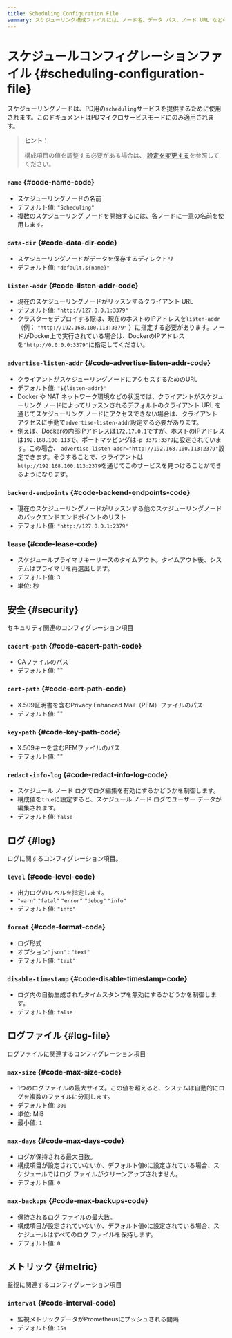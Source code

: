 ```yaml
---
title: Scheduling Configuration File
summary: スケジューリング構成ファイルには、ノード名、データ パス、ノード URL などの複数の構成項目が含まれています。
---
```


# スケジュールコンフィグレーションファイル {#scheduling-configuration-file}

<!-- markdownlint-disable MD001 -->

スケジューリングノードは、PD用の`scheduling`サービスを提供するために使用されます。このドキュメントはPDマイクロサービスモードにのみ適用されます。

> **ヒント：**
>
> 構成項目の値を調整する必要がある場合は、 [設定を変更する](/maintain-tidb-using-tiup.md#modify-the-configuration)を参照してください。

### <code>name</code> {#code-name-code}

-   スケジューリングノードの名前
-   デフォルト値: `"Scheduling"`
-   複数のスケジューリング ノードを開始するには、各ノードに一意の名前を使用します。

### <code>data-dir</code> {#code-data-dir-code}

-   スケジューリングノードがデータを保存するディレクトリ
-   デフォルト値: `"default.${name}"`

### <code>listen-addr</code> {#code-listen-addr-code}

-   現在のスケジューリングノードがリッスンするクライアント URL
-   デフォルト値: `"http://127.0.0.1:3379"`
-   クラスターをデプロイする際は、現在のホストのIPアドレスを`listen-addr` （例： `"http://192.168.100.113:3379"` ）に指定する必要があります。ノードがDocker上で実行されている場合は、DockerのIPアドレスを`"http://0.0.0.0:3379"`に指定してください。

### <code>advertise-listen-addr</code> {#code-advertise-listen-addr-code}

-   クライアントがスケジューリングノードにアクセスするためのURL
-   デフォルト値: `"${listen-addr}"`
-   Docker や NAT ネットワーク環境などの状況では、クライアントがスケジューリング ノードによってリッスンされるデフォルトのクライアント URL を通じてスケジューリング ノードにアクセスできない場合は、クライアント アクセスに手動で`advertise-listen-addr`設定する必要があります。
-   例えば、Dockerの内部IPアドレスは`172.17.0.1`ですが、ホストのIPアドレスは`192.168.100.113`で、ポートマッピングは`-p 3379:3379`に設定されています。この場合、 `advertise-listen-addr="http://192.168.100.113:2379"`設定できます。そうすることで、クライアントは`http://192.168.100.113:2379`を通じてこのサービスを見つけることができるようになります。

### <code>backend-endpoints</code> {#code-backend-endpoints-code}

-   現在のスケジューリングノードがリッスンする他のスケジューリングノードのバックエンドエンドポイントのリスト
-   デフォルト値: `"http://127.0.0.1:2379"`

### <code>lease</code> {#code-lease-code}

-   スケジュールプライマリキーリースのタイムアウト。タイムアウト後、システムはプライマリを再選出します。
-   デフォルト値: `3`
-   単位: 秒

## 安全 {#security}

セキュリティ関連のコンフィグレーション項目

### <code>cacert-path</code> {#code-cacert-path-code}

-   CAファイルのパス
-   デフォルト値: &quot;&quot;

### <code>cert-path</code> {#code-cert-path-code}

-   X.509証明書を含むPrivacy Enhanced Mail（PEM）ファイルのパス
-   デフォルト値: &quot;&quot;

### <code>key-path</code> {#code-key-path-code}

-   X.509キーを含むPEMファイルのパス
-   デフォルト値: &quot;&quot;

### <code>redact-info-log</code> {#code-redact-info-log-code}

-   スケジュール ノード ログでログ編集を有効にするかどうかを制御します。
-   構成値を`true`に設定すると、スケジュール ノード ログでユーザー データが編集されます。
-   デフォルト値: `false`

## ログ {#log}

ログに関するコンフィグレーション項目。

### <code>level</code> {#code-level-code}

-   出力ログのレベルを指定します。
-   `"warn"` `"fatal"` `"error"` `"debug"` `"info"`
-   デフォルト値: `"info"`

### <code>format</code> {#code-format-code}

-   ログ形式
-   オプション`"json"` : `"text"`
-   デフォルト値: `"text"`

### <code>disable-timestamp</code> {#code-disable-timestamp-code}

-   ログ内の自動生成されたタイムスタンプを無効にするかどうかを制御します。
-   デフォルト値: `false`

## ログファイル {#log-file}

ログファイルに関連するコンフィグレーション項目

### <code>max-size</code> {#code-max-size-code}

-   1つのログファイルの最大サイズ。この値を超えると、システムは自動的にログを複数のファイルに分割します。
-   デフォルト値: `300`
-   単位: MiB
-   最小値: `1`

### <code>max-days</code> {#code-max-days-code}

-   ログが保持される最大日数。
-   構成項目が設定されていないか、デフォルト値`0`に設定されている場合、スケジュールではログ ファイルがクリーンアップされません。
-   デフォルト値: `0`

### <code>max-backups</code> {#code-max-backups-code}

-   保持されるログ ファイルの最大数。
-   構成項目が設定されていないか、デフォルト値`0`に設定されている場合、スケジュールはすべてのログ ファイルを保持します。
-   デフォルト値: `0`

## メトリック {#metric}

監視に関連するコンフィグレーション項目

### <code>interval</code> {#code-interval-code}

-   監視メトリックデータがPrometheusにプッシュされる間隔
-   デフォルト値: `15s`
